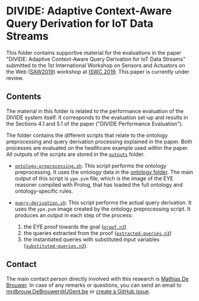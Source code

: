# DIVIDE: Adaptive Context-Aware Query Derivation for IoT Data Streams

This folder contains supportive material for the evaluations in the paper "DIVIDE: Adaptive Context-Aware Query Derivation for IoT Data Streams" submitted to the 1st International Workshop on Sensors and Actuators on the Web ([SAW2019](http://saw.gitlab.emse.fr/2019/)) workshop at [ISWC 2019](https://iswc2019.semanticweb.org/). This paper is currently under review.

## Contents

The material in this folder is related to the performance evaluation of the DIVIDE system itself. It corresponds to the evaluation set-up and results in the Sections 4.1 and 5.1 of the paper ("DIVIDE Performance Evaluation").

The folder contains the different scripts that relate to the ontology preprocessing and query derivation processing explained in the paper. Both processes are evaluated on the healthcare example used within the paper. All outputs of the scripts are stored in the [`outputs`](outputs) folder.

- [`ontology-preprocessing.sh`](ontology-preprocessing.sh): This script performs the ontology preprocessing. It uses the ontology data in the [ontology folder](../../ontology). The main output of this script is `ype.pvm` file, which is the image of the EYE reasoner compiled with Prolog, that has loaded the full ontology and ontology-specific rules.

- [`query-derivation.sh`](query-derivation.sh): This script performs the actual query derivation. It uses the `ype.pvm` image created by the ontology preprocessing script. It produces an output in each step of the process:
    1. the EYE proof towards the goal ([`proof.n3`](outputs/proof.n3))
    2. the queries extracted from the proof ([`extracted-queries.n3`](outputs/extracted-queries.n3))
    3. the instantiated queries with substituted input variables ([`substituted-queries.n3`](outputs/substituted-queries.n3)).

## Contact
 
The main contact person directly involved with this research is [Mathias De Brouwer](https://www.linkedin.com/in/mathiasdebrouwer/). In case of any remarks or questions, you can send an email to [mrdbrouw.DeBrouwer@UGent.be](mailto:mrdbrouw.DeBrouwer@UGent.be) or [create a GitHub issue](../../../../../../issues/new).